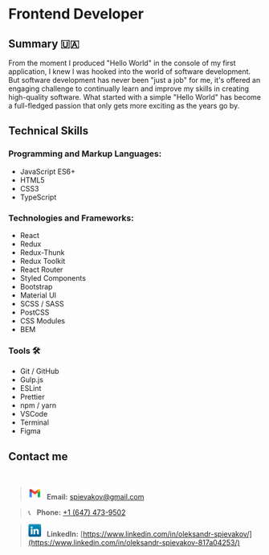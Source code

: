 # Frontend Developer

## Summary 🇺🇦

From the moment I produced "Hello World" in the console of my first application, I knew I was hooked into the world of software development. But software development has never been "just a job" for me, it's offered an engaging challenge to continually learn and improve my skills in creating high-quality software. What started with a simple "Hello World" has become a full-fledged passion that only gets more exciting as the years go by.


## Technical Skills

### Programming and Markup Languages: 
- JavaScript ES6+
- HTML5
- CSS3
- TypeScript

### Technologies and Frameworks:
- React
- Redux
- Redux-Thunk
- Redux Toolkit
- React Router
- Styled Components
- Bootstrap
- Material UI
- SCSS / SASS
- PostCSS
- CSS Modules
- BEM

### Tools 🛠️
- Git / GitHub
- Gulp.js
- ESLint
- Prettier
- npm / yarn
- VSCode
- Terminal
- Figma

## Contact me

<br/>

> <img src="assets/gmailnew.png" width="25">&nbsp;&nbsp; **Email:** spievakov@gmail.com

> 📞&nbsp;&nbsp; **Phone:** <a href="tel:+1647473-9502">+1 (647) 473-9502</a>

> <img src="assets/linkedin.png" width="25">&nbsp;&nbsp; **LinkedIn:** [https://www.linkedin.com/in/oleksandr-spievakov/](https://www.linkedin.com/in/oleksandr-spievakov-817a04253/)
